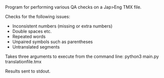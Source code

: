 Program for performing various QA checks on a Jap>Eng TMX file.

Checks for the following issues:
  - Inconsistent numbers (missing or extra numbers)
  - Double spaces etc.
  - Repeated words
  - Unpaired symbols such as parentheses
  - Untranslated segments

Takes three arguments to execute from the command line:
  python3 main.py translationfile.tmx

Results sent to stdout.
